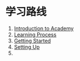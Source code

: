 # 学习路线

1. [Introduction to Academy](https://academy.hackthebox.com/module/details/15)
2. [Learning Process](https://academy.hackthebox.com/module/details/9)
3. [Getting Started](https://academy.hackthebox.com/module/details/77)
4. [Setting Up](https://academy.hackthebox.com/module/details/87)
5. 